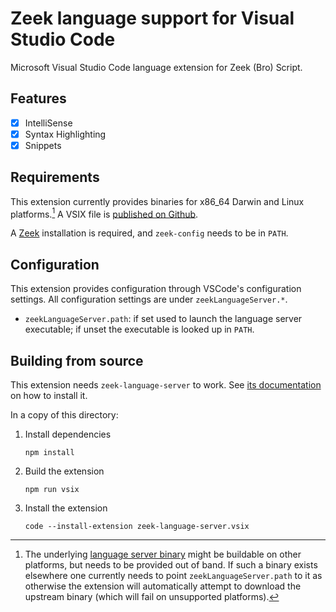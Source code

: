 # Zeek language support for Visual Studio Code

Microsoft Visual Studio Code language extension for Zeek (Bro) Script.

## Features

- [x] IntelliSense
- [x] Syntax Highlighting
- [x] Snippets

## Requirements

This extension currently provides binaries for x86_64 Darwin and Linux
platforms.[^other] A VSIX file is [published on
Github](https://github.com/bbannier/zeek-language-server/releases/).

A [Zeek](https://zeek.org) installation is required, and `zeek-config` needs to
be in `PATH`.

## Configuration

This extension provides configuration through VSCode's configuration settings.
All configuration settings are under `zeekLanguageServer.*`.

- `zeekLanguageServer.path`: if set used to launch the language server
  executable; if unset the executable is looked up in `PATH`.

## Building from source

This extension needs `zeek-language-server` to work. See [its
documentation](https://github.com/bbannier/zeek-language-server) on
how to install it.

In a copy of this directory:

1. Install dependencies

   ```.console
   npm install
   ```

2. Build the extension

   ```.console
   npm run vsix
   ```

3. Install the extension

   ```.console
   code --install-extension zeek-language-server.vsix
   ```

[^other]:
    The underlying [language server
    binary](https://github.com/bbannier/zeek-language-server) might be buildable
    on other platforms, but needs to be provided out of band. If such a binary
    exists elsewhere one currently needs to point `zeekLanguageServer.path` to
    it as otherwise the extension will automatically attempt to download the
    upstream binary (which will fail on unsupported platforms).
